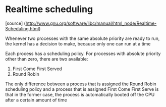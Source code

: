# Realtime scheduling
[source] (http://www.gnu.org/software/libc/manual/html_node/Realtime-Scheduling.html)


Whenever two processes with the same absolute priority are ready to run, 
the kernel has a decision to make, because only one can run at a time

Each process has a scheduling policy. For processes with absolute 
priority other than zero, there are two available:

1. First Come First Served
2. Round Robin


The only difference between a process that is assigned the Round Robin 
scheduling policy and a process that is assigned First Come First Serve 
is that in the former case, the process is automatically booted off the 
CPU after a certain amount of time



